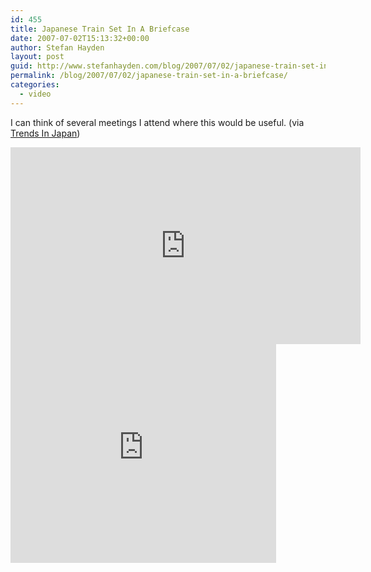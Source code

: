 ```yaml
---
id: 455
title: Japanese Train Set In A Briefcase
date: 2007-07-02T15:13:32+00:00
author: Stefan Hayden
layout: post
guid: http://www.stefanhayden.com/blog/2007/07/02/japanese-train-set-in-a-briefcase/
permalink: /blog/2007/07/02/japanese-train-set-in-a-briefcase/
categories:
  - video
---
```

<p>I can think of several meetings I attend where this would be useful. (via <a href="http://www.kilian-nakamura.com/blog-english">Trends In Japan</a>)</p>
<p><iframe width="560" height="315" src="https://www.youtube.com/embed/QQkXl7-Li6Q" title="YouTube video player" frameborder="0" allow="accelerometer; autoplay; clipboard-write; encrypted-media; gyroscope; picture-in-picture" allowfullscreen></iframe>
<param name="wmode" value="transparent"></param><embed src="https://www.youtube.com/v/QQkXl7-Li6Q" type="application/x-shockwave-flash" wmode="transparent" width="425" height="350"></embed></object></p>
